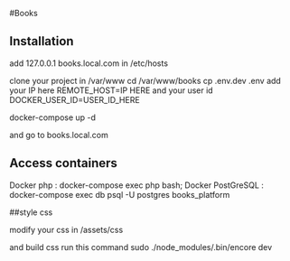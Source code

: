 #Books

## Installation


add 127.0.0.1 books.local.com in /etc/hosts

clone your project in /var/www
cd /var/www/books
cp .env.dev .env
add your IP here REMOTE_HOST=IP HERE
and your user id DOCKER_USER_ID=USER_ID_HERE

docker-compose up -d

and go to books.local.com

## Access containers

Docker php  : docker-compose exec php bash;
Docker PostGreSQL : docker-compose exec db psql -U postgres books_platform

##style css

modify your css in /assets/css

and build css run this command  sudo ./node_modules/.bin/encore dev